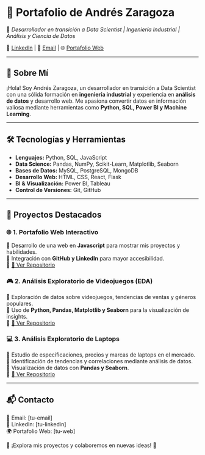 # 🎯 **Portafolio de Andrés Zaragoza**  

🚀 *Desarrollador en transición a Data Scientist | Ingeniería Industrial | Análisis y Ciencia de Datos*  

📌 [LinkedIn](tu-linkedin) | 📧 [Email](mailto:tu-email) | 🌐 [Portafolio Web](tu-web)  

---

## 📌 **Sobre Mí**  
¡Hola! Soy Andrés Zaragoza, un desarrollador en transición a Data Scientist con una sólida formación en **ingeniería industrial** y experiencia en **análisis de datos** y desarrollo web. Me apasiona convertir datos en información valiosa mediante herramientas como **Python, SQL, Power BI y Machine Learning**.  

---

## 🛠 **Tecnologías y Herramientas**  

- **Lenguajes:** Python, SQL, JavaScript  
- **Data Science:** Pandas, NumPy, Scikit-Learn, Matplotlib, Seaborn  
- **Bases de Datos:** MySQL, PostgreSQL, MongoDB  
- **Desarrollo Web:** HTML, CSS, React, Flask  
- **BI & Visualización:** Power BI, Tableau  
- **Control de Versiones:** Git, GitHub  

---

## 📂 **Proyectos Destacados**  

### 🌐 **1. Portafolio Web Interactivo**  
🔹 Desarrollo de una web en **Javascript** para mostrar mis proyectos y habilidades.  
🔹 Integración con **GitHub y LinkedIn** para mayor accesibilidad.  
🔹 [🔗 Ver Repositorio](https://github.com/andreszaragoza/Portafolio)  

### 🎮 **2. Análisis Exploratorio de Videojuegos (EDA)**  
🔹 Exploración de datos sobre videojuegos, tendencias de ventas y géneros populares.  
🔹 Uso de **Python, Pandas, Matplotlib y Seaborn** para la visualización de insights.  
🔹 [🔗 Ver Repositorio](https://github.com/andreszaragoza/Eda-Andres/tree/master/Analisis_Andres)  

### 💻 **3. Análisis Exploratorio de Laptops**  
🔹 Estudio de especificaciones, precios y marcas de laptops en el mercado.  
🔹 Identificación de tendencias y correlaciones mediante análisis de datos.  
🔹 Visualización de datos con **Pandas y Seaborn**.  
🔹 [🔗 Ver Repositorio](https://github.com/andreszaragoza/Train_Eda)  

---

## 📬 **Contacto**  
📧 Email: [tu-email]  
💼 LinkedIn: [tu-linkedin]  
🌍 Portafolio Web: [tu-web]  

🔗 ¡Explora mis proyectos y colaboremos en nuevas ideas! 🚀  